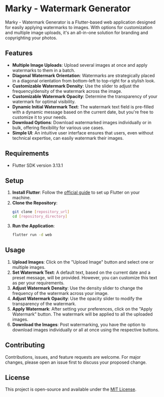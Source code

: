 # Marky - Watermark Generator

Marky - Watermark Generator is a Flutter-based web application designed for easily applying watermarks to images. With options for customization and multiple image uploads, it's an all-in-one solution for branding and copyrighting your photos.

## Features

- **Multiple Image Uploads**: Upload several images at once and apply watermarks to them in a batch.
- **Diagonal Watermark Orientation**: Watermarks are strategically placed in a diagonal orientation from bottom-left to top-right for a stylish look.
- **Customizable Watermark Density**: Use the slider to adjust the frequency/density of the watermark across the image.
- **Customizable Watermark Opacity**: Determine the transparency of your watermark for optimal visibility.
- **Dynamic Initial Watermark Text**: The watermark text field is pre-filled with a dynamic message based on the current date, but you're free to customize it to your needs.
- **Download Options**: Download watermarked images individually or in bulk, offering flexibility for various use cases.
- **Simple UI**: An intuitive user interface ensures that users, even without technical expertise, can easily watermark their images.

## Requirements

- Flutter SDK version 3.13.1

## Setup

1. **Install Flutter**: Follow the [official guide](https://flutter.dev/docs/get-started/install) to set up Flutter on your machine.
2. **Clone the Repository**:
   ```bash
   git clone [repository_url]
   cd [repository_directory]
   ```
3. **Run the Application**:
   ```bash
   flutter run -d web
   ```

## Usage

1. **Upload Images**: Click on the "Upload Image" button and select one or multiple images.
2. **Set Watermark Text**: A default text, based on the current date and a preset message, will be provided. However, you can customize this text as per your requirements.
3. **Adjust Watermark Density**: Use the density slider to change the frequency of the watermark across your image.
4. **Adjust Watermark Opacity**: Use the opacity slider to modify the transparency of the watermark.
5. **Apply Watermark**: After setting your preferences, click on the "Apply Watermark" button. The watermark will be applied to all the uploaded images.
6. **Download the Images**: Post watermarking, you have the option to download images individually or all at once using the respective buttons.

## Contributing

Contributions, issues, and feature requests are welcome. For major changes, please open an issue first to discuss your proposed change.

## License

This project is open-source and available under the [MIT License](https://choosealicense.com/licenses/mit/).
